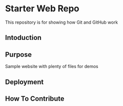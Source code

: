 # Starter Web Repo

This repository is for showing how Git and GitHub work
## Intoduction

## Purpose

Sample website with plenty of files for demos

## Deployment

## How To Contribute